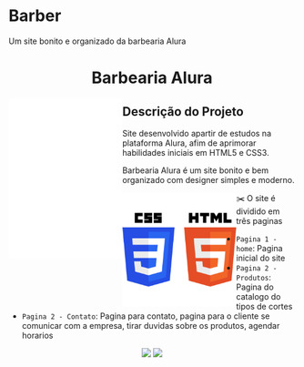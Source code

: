 # Barber
Um site bonito e organizado da barbearia Alura
<h1 align="center"> Barbearia Alura </h1>
<div align="center"> 
  <img align="left" src="logo-branco.png" width="200">
</div>
<h2> Descrição do Projeto </h2>
<p> Site desenvolvido apartir de estudos na plataforma Alura, afim de aprimorar habilidades iniciais em HTML5 e CSS3. </p>
<p> Barbearia Alura é um site bonito e bem organizado com designer simples e moderno.</p>
<img align="left" src="logo-html-css.png" width="200"
     
     
     
     
## ✂️ O site é dividido em três paginas

- `Pagina 1 - home`: Pagina inicial do site
- `Pagina 2 - Produtos`: Pagina do catalogo do tipos de cortes
- `Pagina 2 - Contato`: Pagina para contato, pagina para o cliente se comunicar com a empresa, tirar duvidas sobre os produtos, agendar horarios


<div align="center">
<img src="mobile.jpg" width="200px">
<img src="mobile2.jpg" width="200px">
</div>
